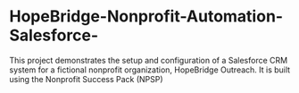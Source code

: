 # HopeBridge-Nonprofit-Automation-Salesforce-
This project demonstrates the setup and configuration of a Salesforce CRM system for a fictional nonprofit organization, HopeBridge Outreach. It is built using the Nonprofit Success Pack (NPSP) 
